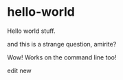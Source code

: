 # hello-world
Hello world stuff. 


and this is a strange question, amirite? 


Wow! Works on the command line too!

edit new 